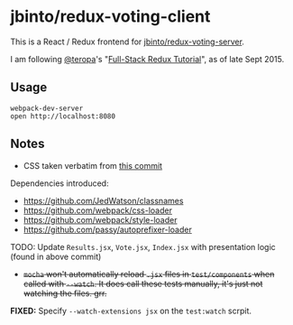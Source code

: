 # jbinto/redux-voting-client

This is a React / Redux frontend for [jbinto/redux-voting-server](https://github.com/jbinto/redux-voting-server).

I am following [@teropa](https://twitter.com/teropa)'s "[Full-Stack Redux Tutorial](http://teropa.info/blog/2015/09/10/full-stack-redux-tutorial.html)", as of late Sept 2015.

## Usage

```
webpack-dev-server
open http://localhost:8080
```

## Notes

* CSS taken verbatim from [this commit](https://github.com/teropa/redux-voting-client/commit/css)

Dependencies introduced:

* https://github.com/JedWatson/classnames
* https://github.com/webpack/css-loader
* https://github.com/webpack/style-loader
* https://github.com/passy/autoprefixer-loader

TODO: Update `Results.jsx`, `Vote.jsx`, `Index.jsx` with presentation logic (found in above commit)

* ~~`mocha` won't automatically reload `.jsx` files in `test/components` when called with `--watch`. It does call these tests manually, it's just not watching the files. grr.~~

**FIXED:** Specify `--watch-extensions jsx` on the `test:watch` scrpit.
